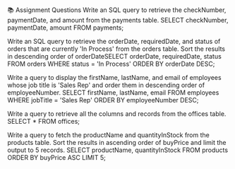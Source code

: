 📚 Assignment Questions
Write an SQL query to retrieve the checkNumber, paymentDate, and amount from the payments table.
SELECT checkNumber, paymentDate, amount
FROM payments;


Write an SQL query to retrieve the orderDate, requiredDate, and status of orders that are currently 'In Process' from the orders table. Sort the results in descending order of orderDateSELECT orderDate, requiredDate, status
FROM orders
WHERE status = 'In Process'
ORDER BY orderDate DESC;



Write a query to display the firstName, lastName, and email of employees whose job title is 'Sales Rep' and order them in descending order of employeeNumber.
SELECT firstName, lastName, email
FROM employees
WHERE jobTitle = 'Sales Rep'
ORDER BY employeeNumber DESC;


Write a query to retrieve all the columns and records from the offices table.
SELECT * FROM offices;


Write a query to fetch the productName and quantityInStock from the products table. Sort the results in ascending order of buyPrice and limit the output to 5 records.
SELECT productName, quantityInStock
FROM products
ORDER BY buyPrice ASC
LIMIT 5;
